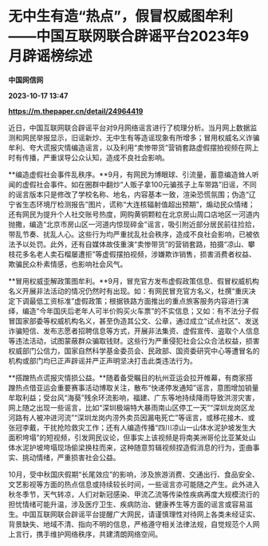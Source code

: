 # 无中生有造“热点”，假冒权威图牟利——中国互联网联合辟谣平台2023年9月辟谣榜综述
**中国网信网**

**2023-10-17 13:47**

**https://m.thepaper.cn/detail/24964419**

近日，中国互联网联合辟谣平台对9月网络谣言进行了梳理分析。当月网上数据监测和网民举报显示，旧谣新炒、无中生有等造谣现象有所增多；冒用权威名义诈骗牟利、夸大谎报灾情编造谣言，以及利用“卖惨带货”营销套路虚假摆拍视频在网上时有传播，严重误导公众认知，造成不良社会影响。

**编造虚假社会事件乱秩序。**9月，有网民为博眼球、引流量，蓄意编造耸人听闻的虚假社会事件。如在圈群中翻炒“人贩子拿100元骗孩子上车带路”旧谣，不同的谣言版本只是修改了学校名称、地名，内容基本一致，渲染恐慌氛围；伪造“辽宁省生态环境厅检测报告”图片，谎称“大连核辐射值超出预期”，煽动民众情绪；还有网民为提升个人社交账号热度，网购黄铜颗粒在北京房山周口店地区一河道内抛撒，编造“北京市房山区一河道内惊现碎金”谣言，吸引附近部分居民前往捡拾，带乱节奏、扰乱人心。这些行为均严重扰乱社会秩序，造成不良社会影响，已被依法予以处罚。此外，还有自媒体故伎重演“卖惨带货”的营销套路，拍摄“凉山、攀枝花多名老人卖石榴屡遭拒”等虚假摆拍视频，涉嫌欺诈销售，损害消费者权益、欺骗民众朴素情感，也影响社会风气。

**冒用权威歪解政策图牟利。**9月，冒充官方发布虚假政策信息、假冒权威机构名义开展非法活动的情况仍然时有出现。如：有网民冒充官方名义，杜撰“重庆决定下调最低工资标准”虚假政策；根据铁路方面推出的重点旅客服务内容进行演绎，编造“今年国庆后老年人可半价购买火车票”的不实信息；又如：有不法分子假冒国家部委等权威机构名义，甚至伪造其公文、公章，通过成立“试点社区”、发送诈骗短信、发布志愿者招聘信息等方式，开展非法集资、虚假宣传、盗取个人信息等违法活动，试图蒙蔽群众骗取钱财。这些行为严重侵犯社会公众合法权益，损害权威部门公信力，国家自然科学基金委员会、民政部、国资委研究中心等遭冒名的机构或部门均已正声辟谣并严正声明坚决打击此类违法行为。

**搭蹭热点谎报灾情损公益。**随着备受瞩目的杭州亚运会拉开帷幕，有商家搭蹭热点借亚运会重要赛事活动博取关注，散布“快递停发通知”谣言，意图增加销量牟取利益；受台风“海葵”残余环流影响，福建、广东等地持续降雨导致洪涝灾害，网上随之出现一些谣言，比如“深圳极端特大暴雨南山区停工一天”“深圳龙岗区龙河路有人被冲进河流”“深圳龙岗内涝外卖员因漏电死亡”等谣言，或移花接木、或张冠李戴，干扰抢险救灾工作；还有人编造传播“四川凉山一山体水泥护坡发生大面积垮塌”的短视频，引发网民议论，但事实上该视频是将南美洲哥伦比亚某处山体水泥护坡垮塌现场偷梁换柱而来，这种随意剪辑视频捏造假消息的行为，歪曲事实、挑动情绪，严重损害社会公益。

10月，受中秋国庆假期“长尾效应”的影响，涉及旅游消费、交通出行、食品安全、文艺影视等方面的热点信息或持续较长时间，一些谣言亦可能随之产生。此外进入秋冬季节，天气转凉，人们对新冠感染、甲流乙流等传染性疾病再度大规模流行的担忧情绪可能升温，涉及医疗卫生、疾病防治、健康养生等方面的谣言或容易滋生。中国互联网联合辟谣平台提醒广大网民，请谨慎理性对待网上各类未经证实、背景缺失、地域不清、指向不明的信息，严格遵守相关法律法规，自觉规范个人网上言行，携手维护网络秩序，共建清朗网络空间。